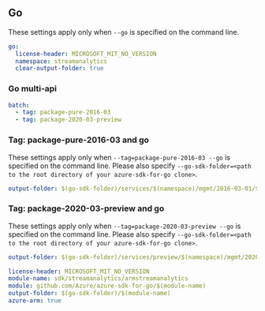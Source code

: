 ## Go

These settings apply only when `--go` is specified on the command line.

``` yaml $(go) && !$(track2)
go:
  license-header: MICROSOFT_MIT_NO_VERSION
  namespace: streamanalytics
  clear-output-folder: true
```

### Go multi-api

``` yaml $(go) && !$(track2) && $(multiapi)
batch:
  - tag: package-pure-2016-03
  - tag: package-2020-03-preview
```

### Tag: package-pure-2016-03 and go

These settings apply only when `--tag=package-pure-2016-03 --go` is specified on the command line.
Please also specify `--go-sdk-folder=<path to the root directory of your azure-sdk-for-go clone>`.

``` yaml $(tag) == 'package-pure-2016-03' && $(go)
output-folder: $(go-sdk-folder)/services/$(namespace)/mgmt/2016-03-01/$(namespace)
```

### Tag: package-2020-03-preview and go

These settings apply only when `--tag=package-2020-03-preview --go` is specified on the command line.
Please also specify `--go-sdk-folder=<path to the root directory of your azure-sdk-for-go clone>`.

``` yaml $(tag) == 'package-2020-03-preview' && $(go)
output-folder: $(go-sdk-folder)/services/preview/$(namespace)/mgmt/2020-03-01-preview/$(namespace)
```

```yaml $(go) && $(track2)
license-header: MICROSOFT_MIT_NO_VERSION
module-name: sdk/streamanalytics/armstreamanalytics
module: github.com/Azure/azure-sdk-for-go/$(module-name)
output-folder: $(go-sdk-folder)/$(module-name)
azure-arm: true
```

